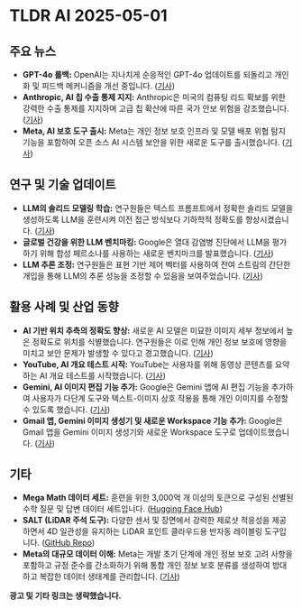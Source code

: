 # TLDR AI 2025-05-01

## 주요 뉴스

* **GPT-4o 롤백:** OpenAI는 지나치게 순응적인 GPT-4o 업데이트를 되돌리고 개인화 및 피드백 메커니즘을 개선 중입니다. ([기사](https://openai.com/index/sycophancy-in-gpt-4o/?utm_source=tldrai))
* **Anthropic, AI 칩 수출 통제 지지:** Anthropic은 미국의 컴퓨팅 리드 확보를 위한 강력한 수출 통제를 지지하며 고급 칩 확산에 따른 국가 안보 위험을 강조했습니다. ([기사](https://www.anthropic.com/news/securing-america-s-compute-advantage-anthropic-s-position-on-the-diffusion-rule?utm_source=tldrai))
* **Meta, AI 보호 도구 출시:** Meta는 개인 정보 보호 인프라 및 모델 배포 위협 탐지 기능을 포함하여 오픈 소스 AI 시스템 보안을 위한 새로운 도구를 출시했습니다. ([기사](https://ai.meta.com/blog/ai-defenders-program-llama-protection-tools/?utm_source=tldrai))


## 연구 및 기술 업데이트

* **LLM의 솔리드 모델링 학습:** 연구원들은 텍스트 프롬프트에서 정확한 솔리드 모델을 생성하도록 LLM을 훈련시켜 이전 접근 방식보다 기하학적 정확도를 향상시켰습니다. ([기사](https://willpatrick.xyz/technology/2025/04/23/teaching-llms-how-to-solid-model.html?utm_source=tldrai))
* **글로벌 건강을 위한 LLM 벤치마킹:** Google은 열대 감염병 진단에서 LLM을 평가하기 위해 합성 페르소나를 사용하는 새로운 벤치마크를 발표했습니다. ([기사](https://research.google/blog/benchmarking-llms-for-global-health/?utm_source=tldrai))
* **LLM 추론 조정:** 연구원들은 표현 기반 제어 벡터를 사용하여 잔여 스트림의 간단한 개입을 통해 LLM의 추론 성능을 조정할 수 있음을 보여주었습니다. ([기사](https://arxiv.org/abs/2504.19483?utm_source=tldrai))


## 활용 사례 및 산업 동향

* **AI 기반 위치 추측의 정확도 향상:** 새로운 AI 모델은 미묘한 이미지 세부 정보에서 높은 정확도로 위치를 식별했습니다. 연구원들은 이로 인해 개인 정보 보호에 영향을 미치고 보안 문제가 발생할 수 있다고 경고했습니다. ([기사](https://www.malwarebytes.com/blog/news/2025/04/ai-is-getting-creepy-good-at-geo-guessing?utm_source=tldrai))
* **YouTube, AI 개요 테스트 시작:** YouTube는 사용자를 위해 동영상 콘텐츠를 요약하는 AI 개요 테스트를 시작했습니다. ([기사](https://www.engadget.com/ai/youtube-is-testing-its-own-version-of-ai-overviews-145353147.html?utm_source=tldrai))
* **Gemini, AI 이미지 편집 기능 추가:** Google은 Gemini 앱에 AI 편집 기능을 추가하여 사용자가 다단계 도구와 텍스트-이미지 상호 작용을 통해 개인 이미지를 수정할 수 있도록 했습니다. ([기사](https://blog.google/products/gemini/image-editing/?utm_source=tldrai))
* **Gmail 앱, Gemini 이미지 생성기 및 새로운 Workspace 기능 추가:** Google은 Gmail 앱을 Gemini 이미지 생성기와 새로운 Workspace 도구로 업데이트했습니다. ([기사](https://www.theverge.com/news/656708/gmail-app-gemini-image-generator-workspace-ios-material-3?utm_source=tldrai))


## 기타

* **Mega Math 데이터 세트:** 훈련을 위한 3,000억 개 이상의 토큰으로 구성된 선별된 수학 질문 및 답변 데이터 세트입니다. ([Hugging Face Hub](https://huggingface.co/datasets/LLM360/MegaMath?utm_source=tldrai))
* **SALT (LiDAR 주석 도구):** 다양한 센서 및 장면에서 강력한 제로샷 적응성을 제공하면서 4D 일관성을 유지하는 LiDAR 포인트 클라우드용 반자동 레이블링 도구입니다. ([GitHub Repo](https://github.com/Cavendish518/SALT?utm_source=tldrai))
* **Meta의 대규모 데이터 이해:** Meta는 개발 초기 단계에 개인 정보 보호 고려 사항을 포함하고 규정 준수를 간소화하기 위해 통합 개인 정보 보호 분류를 생성하여 방대하고 복잡한 데이터 생태계를 관리합니다. ([기사](https://engineering.fb.com/2025/04/28/security/how-meta-understands-data-at-scale/?utm_source=tldrai))


**광고 및 기타 링크는 생략했습니다.**
